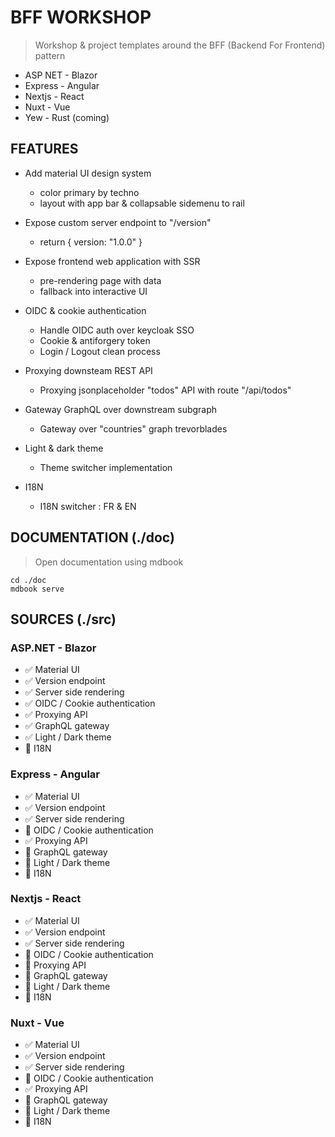 # BFF WORKSHOP

> Workshop & project templates around the BFF (Backend For Frontend) pattern

* ASP NET - Blazor
* Express - Angular
* Nextjs - React
* Nuxt - Vue
* Yew - Rust (coming)

## FEATURES

* Add material UI design system
    * color primary by techno
    * layout with app bar & collapsable sidemenu to rail

* Expose custom server endpoint to "/version"
    * return { version: "1.0.0" }

* Expose frontend web application with SSR
    * pre-rendering page with data
    * fallback into interactive UI

* OIDC & cookie authentication
    * Handle OIDC auth over keycloak SSO
    * Cookie & antiforgery token
    * Login / Logout clean process

* Proxying downsteam REST API
    * Proxying jsonplaceholder "todos" API with route "/api/todos"

* Gateway GraphQL over downstream subgraph
    * Gateway over "countries" graph trevorblades

* Light & dark theme
    * Theme switcher implementation

* I18N
    * I18N switcher : FR & EN

## DOCUMENTATION (./doc)

> Open documentation using mdbook

```console
cd ./doc
mdbook serve
```

## SOURCES (./src)

### ASP.NET - Blazor

* ✅ Material UI
* ✅ Version endpoint
* ✅ Server side rendering
* ✅ OIDC / Cookie authentication
* ✅ Proxying API
* ✅ GraphQL gateway
* ✅ Light / Dark theme
* 🚫 I18N

### Express - Angular

* ✅ Material UI
* ✅ Version endpoint
* ✅ Server side rendering
* 🚫 OIDC / Cookie authentication
* ✅ Proxying API
* 🚫 GraphQL gateway
* 🚫 Light / Dark theme
* 🚫 I18N

### Nextjs - React

* ✅ Material UI
* ✅ Version endpoint
* ✅ Server side rendering
* 🚫 OIDC / Cookie authentication
* 🚫 Proxying API
* 🚫 GraphQL gateway
* 🚫 Light / Dark theme
* 🚫 I18N

### Nuxt - Vue

* ✅ Material UI
* ✅ Version endpoint
* ✅ Server side rendering
* 🚫 OIDC / Cookie authentication
* ✅ Proxying API
* 🚫 GraphQL gateway
* 🚫 Light / Dark theme
* 🚫 I18N
